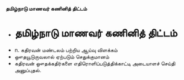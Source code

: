 **தமிழ்நாடு மாணவர் கணினித் திட்டம்**
- # தமிழ்நாடு மாணவர் கணினித் திட்டம்
- n. கதிரவன் மண்டலம் பற்றிய ஆய்வு விளக்கம்
- ஔதயூடுருவலால் ஏற்படும் செதுக்குமானம்
- கதிரவன் ஔதக்கதிர்களை எதிரொளிப்படுத்திக்காட்டி அடையாளச் செய்தி அனுப்புதல்.

